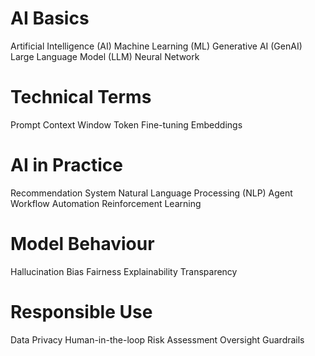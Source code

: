 # AI Basics

Artificial Intelligence (AI)
Machine Learning (ML)
Generative AI (GenAI)
Large Language Model (LLM)
Neural Network

# Technical Terms

Prompt
Context Window
Token
Fine-tuning
Embeddings

# AI in Practice

Recommendation System
Natural Language Processing (NLP)
Agent
Workflow Automation
Reinforcement Learning

# Model Behaviour

Hallucination
Bias
Fairness
Explainability
Transparency

# Responsible Use

Data Privacy
Human-in-the-loop
Risk Assessment
Oversight
Guardrails